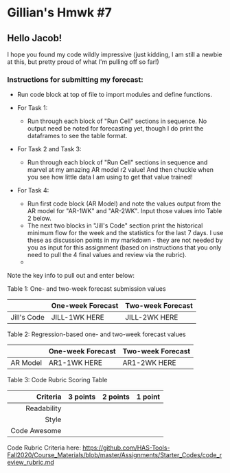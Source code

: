 # Gillian's Hmwk #7
## **Hello Jacob!**  
I hope you found my code wildly impressive (just kidding, I am still a newbie at this, but pretty proud of what I'm pulling off so far!)

### Instructions for submitting my forecast:

  - Run code block at top of file to import modules and define functions.  

  - For Task 1:
    - Run through each block of "Run Cell" sections in sequence.   No output need be noted for forecasting yet, though I do print the dataframes to see the table format.

  - For Task 2 and Task 3:
    - Run through each block of "Run Cell" sections in sequence and marvel at my amazing AR model r2 value!  And then chuckle when you see how little data I am using to get that value trained!

  - For Task 4:
    - Run first code block (AR Model) and note the values output from the AR model for "AR-1WK" and "AR-2WK".  Input those values into Table 2 below.  
    - The next two blocks in "Jill's Code" section print the historical minimum flow for the week and the statistics for the last 7 days.  I use these as discussion points in my markdown -  they are not needed by you as input for this assignment (based on instructions that you only need to pull the 4 final values and review via the rubric).
    -
Note the key info to pull out and enter below:


Table 1: One- and two-week forecast submission values  

|   | One-week Forecast  | Two-week Forecast  |
|--:|---|---|
| Jill's Code  | JILL-1WK HERE  | JILL-2WK HERE  |

Table 2: Regression-based one- and two-week forecast values  

|   | One-week Forecast  | Two-week Forecast  |
|--:|---|---|
| AR Model  | AR1-1WK HERE  | AR1-2WK HERE  |

Table 3: Code Rubric Scoring Table   

| Criteria  | 3 points   | 2 points  | 1 point  |
|--:|---|---|---|
| Readability  |   |   |   |
| Style  |   |   |   |
| Code Awesome  |   |   |   |  

Code Rubric Criteria here:
https://github.com/HAS-Tools-Fall2020/Course_Materials/blob/master/Assignments/Starter_Codes/code_review_rubric.md
